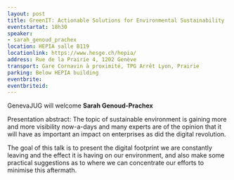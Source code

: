 ```yaml
---
layout: post
title: GreenIT: Actionable Solutions for Environmental Sustainability 
eventstartat: 18h30
speaker:
- sarah_genoud_prachex
location: HEPIA salle B119
locationlink: https://www.hesge.ch/hepia/
address: Rue de la Prairie 4, 1202 Genève
transport: Gare Cornavin à proximité, TPG Arrêt Lyon, Prairie
parking: Below HEPIA building
eventbrite: 
eventbriteid: 
---
```


GenevaJUG will welcome **Sarah Genoud-Prachex** 

Presentation abstract: The topic of sustainable environment is gaining more and more visibility now-a-days and many experts are of the opinion that it will have as important an impact on enterprises as did the digital revolution. 

The goal of this talk is to present the digital footprint we are constantly leaving and the effect it is having on our environment, and also make some practical suggestions as to where we can concentrate our efforts to minimise this aftermath.
